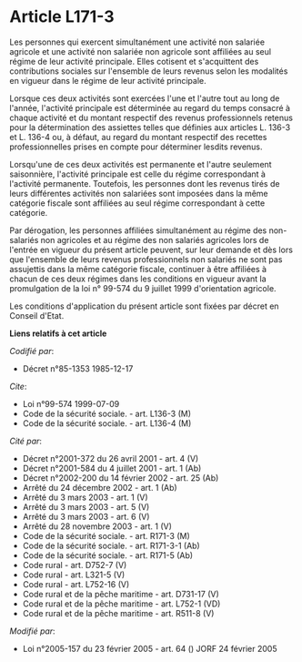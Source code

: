 # Article L171-3

Les personnes qui exercent simultanément une activité non salariée agricole et une activité non salariée non agricole sont
affiliées au seul régime de leur activité principale. Elles cotisent et s'acquittent des contributions sociales sur
l'ensemble de leurs revenus selon les modalités en vigueur dans le régime de leur activité principale.

Lorsque ces deux activités sont exercées l'une et l'autre tout au long de l'année, l'activité principale est déterminée au
regard du temps consacré à chaque activité et du montant respectif des revenus professionnels retenus pour la détermination
des assiettes telles que définies aux articles L. 136-3 et L. 136-4 ou, à défaut, au regard du montant respectif des recettes
professionnelles prises en compte pour déterminer lesdits revenus.

Lorsqu'une de ces deux activités est permanente et l'autre seulement saisonnière, l'activité principale est celle du régime
correspondant à l'activité permanente. Toutefois, les personnes dont les revenus tirés de leurs différentes activités non
salariées sont imposées dans la même catégorie fiscale sont affiliées au seul régime correspondant à cette catégorie.

Par dérogation, les personnes affiliées simultanément au régime des non-salariés non agricoles et au régime des non salariés
agricoles lors de l'entrée en vigueur du présent article peuvent, sur leur demande et dès lors que l'ensemble de leurs
revenus professionnels non salariés ne sont pas assujettis dans la même catégorie fiscale, continuer à être affiliées à
chacun de ces deux régimes dans les conditions en vigueur avant la promulgation de la loi n° 99-574 du 9 juillet 1999
d'orientation agricole.

Les conditions d'application du présent article sont fixées par décret en Conseil d'Etat.

**Liens relatifs à cet article**

_Codifié par_:

  - Décret n°85-1353 1985-12-17

_Cite_:

  - Loi n°99-574 1999-07-09
  - Code de la sécurité sociale. - art. L136-3 (M)
  - Code de la sécurité sociale. - art. L136-4 (M)

_Cité par_:

  - Décret n°2001-372 du 26 avril 2001 - art. 4 (V)
  - Décret n°2001-584 du 4 juillet 2001 - art. 1 (Ab)
  - Décret n°2002-200 du 14 février 2002 - art. 25 (Ab)
  - Arrêté du 24 décembre 2002 - art. 1 (Ab)
  - Arrêté du 3 mars 2003 - art. 1 (V)
  - Arrêté du 3 mars 2003 - art. 5 (V)
  - Arrêté du 3 mars 2003 - art. 6 (V)
  - Arrêté du 28 novembre 2003 - art. 1 (V)
  - Code de la sécurité sociale. - art. R171-3 (M)
  - Code de la sécurité sociale. - art. R171-3-1 (Ab)
  - Code de la sécurité sociale. - art. R171-5 (Ab)
  - Code rural - art. D752-7 (V)
  - Code rural - art. L321-5 (V)
  - Code rural - art. L752-16 (V)
  - Code rural et de la pêche maritime - art. D731-17 (V)
  - Code rural et de la pêche maritime - art. L752-1 (VD)
  - Code rural et de la pêche maritime - art. R511-8 (V)

_Modifié par_:

  - Loi n°2005-157 du 23 février 2005 - art. 64 () JORF 24 février 2005
